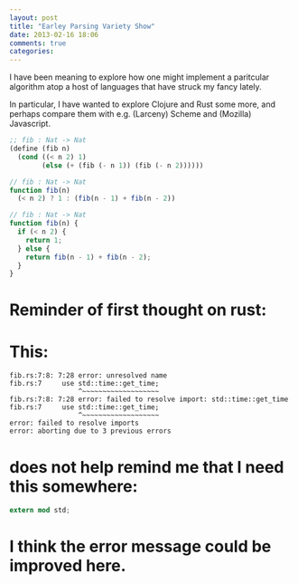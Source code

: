```yaml
---
layout: post
title: "Earley Parsing Variety Show"
date: 2013-02-16 18:06
comments: true
categories: 
---
```


I have been meaning to explore how one might implement a paritcular
algorithm atop a host of languages that have struck my fancy lately.

In particular, I have wanted to explore Clojure and Rust some more,
and perhaps compare them with e.g. (Larceny) Scheme and (Mozilla)
Javascript.

```scheme
;; fib : Nat -> Nat
(define (fib n)
  (cond ((< n 2) 1)
        (else (+ (fib (- n 1)) (fib (- n 2))))))
```

```javascript
// fib : Nat -> Nat
function fib(n)
  (< n 2) ? 1 : (fib(n - 1) + fib(n - 2))
```

```javascript
// fib : Nat -> Nat
function fib(n) {
  if (< n 2) {
    return 1;
  } else {
    return fib(n - 1) + fib(n - 2);
  }
}
```

# Reminder of first thought on rust:
# This:
```transcript
fib.rs:7:8: 7:28 error: unresolved name
fib.rs:7     use std::time::get_time;
                 ^~~~~~~~~~~~~~~~~~~~
fib.rs:7:8: 7:28 error: failed to resolve import: std::time::get_time
fib.rs:7     use std::time::get_time;
                 ^~~~~~~~~~~~~~~~~~~~
error: failed to resolve imports
error: aborting due to 3 previous errors
```
# does not help remind me that I need this somewhere:
```rust
extern mod std;
```
# I think the error message could be improved here.
